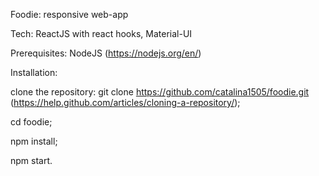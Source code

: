Foodie: responsive web-app

Tech: ReactJS with react hooks, Material-UI

Prerequisites: NodeJS (https://nodejs.org/en/)

Installation:

clone the repository: git clone https://github.com/catalina1505/foodie.git
(https://help.github.com/articles/cloning-a-repository/);

cd foodie;

npm install;

npm start.
